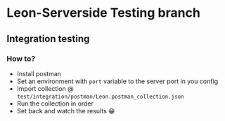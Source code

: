 # Leon-Serverside Testing branch

## Integration testing
### How to?
- Install postman
- Set an environment with `port` variable to the server port in you config
- Import collection @ `test/integration/postman/Leon.postman_collection.json`
- Run the collection in order
- Set back and watch the results 😁

